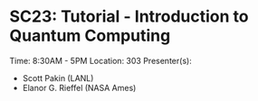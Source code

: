 # SC23: Tutorial - Introduction to Quantum Computing
Time: 8:30AM - 5PM
Location: 303
Presenter(s):
- Scott Pakin (LANL)
- Elanor G. Rieffel (NASA Ames)
